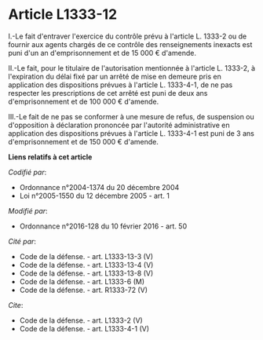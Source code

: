 # Article L1333-12

I.-Le fait d'entraver l'exercice du contrôle prévu à l'article L. 1333-2 ou de fournir aux agents chargés de ce contrôle des
renseignements inexacts est puni d'un an d'emprisonnement et de 15 000 € d'amende. 

II.-Le fait, pour le titulaire de l'autorisation mentionnée à l'article L. 1333-2, à l'expiration du délai fixé par un arrêté
de mise en demeure pris en application des dispositions prévues à l'article L. 1333-4-1, de ne pas respecter les
prescriptions de cet arrêté est puni de deux ans d'emprisonnement et de 100 000 € d'amende. 

III.-Le fait de ne pas se conformer à une mesure de refus, de suspension ou d'opposition à déclaration prononcée par
l'autorité administrative en application des dispositions prévues à l'article L. 1333-4-1 est puni de 3 ans d'emprisonnement
et de 150 000 € d'amende.

**Liens relatifs à cet article**

_Codifié par_:

  - Ordonnance n°2004-1374 du 20 décembre 2004
  - Loi n°2005-1550 du 12 décembre 2005 - art. 1

_Modifié par_:

  - Ordonnance n°2016-128 du 10 février 2016 - art. 50

_Cité par_:

  - Code de la défense. - art. L1333-13-3 (V)
  - Code de la défense. - art. L1333-13-4 (V)
  - Code de la défense. - art. L1333-13-8 (V)
  - Code de la défense. - art. L1333-6 (M)
  - Code de la défense. - art. R1333-72 (V)

_Cite_:

  - Code de la défense. - art. L1333-2 (V)
  - Code de la défense. - art. L1333-4-1 (V)

